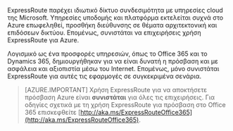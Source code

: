 ExpressRoute παρέχει ιδιωτικό δίκτυο συνδεσιμότητα με υπηρεσίες cloud της Microsoft. Υπηρεσίες υποδομής και πλατφόρμα εκτελείται συχνά στο Azure επωφεληθεί, προσθήκη διεύθυνσης σε θέματα αρχιτεκτονική και επιδόσεων δικτύου. Επομένως, συνιστάται να επιχειρήσεις χρήση ExpressRoute για Azure.

Λογισμικό ως ένα προσφορές υπηρεσιών, όπως το Office 365 και το Dynamics 365, δημιουργήθηκαν για να είναι δυνατή η πρόσβαση και με ασφάλεια και αξιοπιστία μέσω του Internet.  Επομένως, μόνο συνιστάται ExpressRoute για αυτές τις εφαρμογές σε συγκεκριμένα σενάρια.

> [AZURE.IMPORTANT]
> Χρήση ExpressRoute για να αποκτήσετε πρόσβαση Azure είναι **συνιστάται** για όλες τις επιχειρήσεις. Για οδηγίες σχετικά με τη χρήση ExpressRoute για πρόσβαση στο Office 365 επισκεφθείτε [http://aka.ms/ExpressRouteOffice365](http://aka.ms/ExpressRouteOffice365).